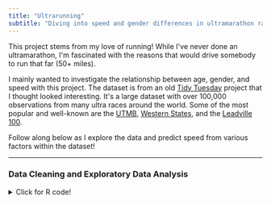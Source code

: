 ```yaml
---
title: "Ultrarunning"
subtitle: "Diving into speed and gender differences in ultramarathon races"
---
```



This project stems from my love of running! While I've never done an ultramarathon, I'm fascinated with the reasons that would drive somebody to run that far (50+ miles). 

I mainly wanted to investigate the relationship between age, gender, and speed with this project. The dataset is from an old [Tidy Tuesday](https://github.com/rfordatascience/tidytuesday/blob/master/data/2021/2021-10-26/readme.md) project that I thought looked interesting. It's a large dataset with over 100,000 observations from many ultra races around the world. Some of the most popular and well-known are the [UTMB](https://utmbmontblanc.com/jp/page/1/a-mythical-race,-an-unique-experience.html), [Western States](https://www.wser.org/), and the [Leadville 100](https://www.leadvilleraceseries.com/run/leadvilletrail100run/). 

Follow along below as I explore the data and predict speed from various factors within the dataset!

***

### Data Cleaning and Exploratory Data Analysis

<details><summary>Click for R code!</summary>
<p>
  
```
  library(tidyverse)
  library(tidytuesdayR)
  library(tidymodels)

  #load data
  tuesdata <- tidytuesdayR::tt_load(2021, week = 44)
  ultra_rankings <- tuesdata$ultra_rankings
  race <- tuesdata$race

  glimpse(ultra_rankings)
  glimpse(race)
```
        
</p>
</details>
  

